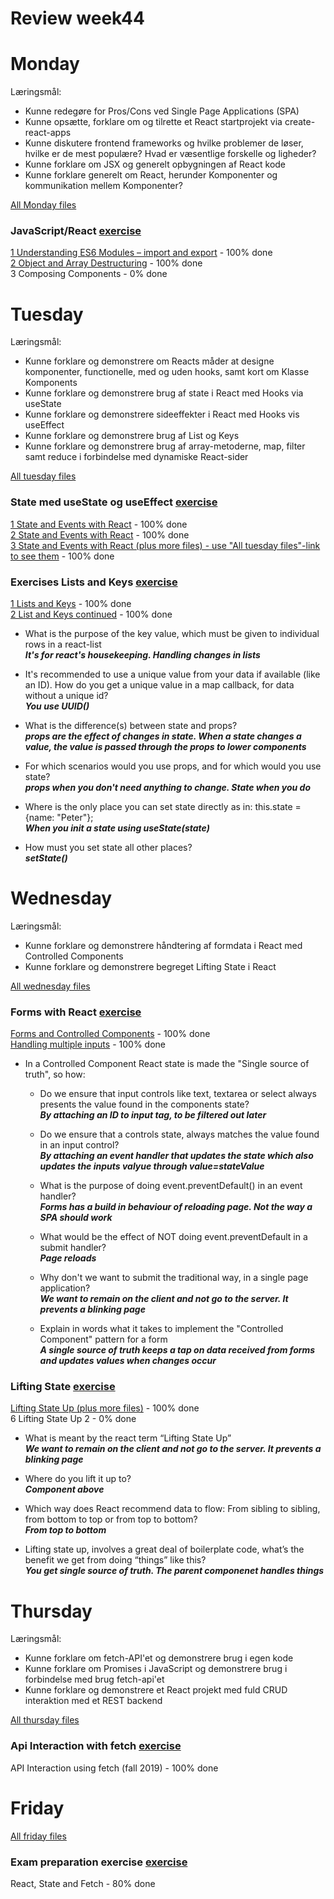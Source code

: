 # Review week44


# Monday  
Læringsmål:

* Kunne redegøre for Pros/Cons ved Single Page Applications (SPA)
* Kunne opsætte, forklare om og tilrette et React startprojekt via create-react-apps  
* Kunne diskutere frontend frameworks og hvilke problemer de løser, hvilke er de mest populære?   Hvad er væsentlige forskelle og ligheder?
* Kunne forklare om JSX og generelt opbygningen af React kode
* Kunne forklare generelt om React, herunder Komponenter og kommunikation mellem Komponenter?

[All Monday files](https://github.com/cph-ms782/Review_week44/tree/master/exercises/src/monday)  
### JavaScript/React [exercise](https://docs.google.com/document/d/17iG0I2cpgdfmOIW9J-L8kNaO47DILFIzEc9Yi8yW6-o/edit?usp=sharing)  
[1 Understanding ES6 Modules – import and export](https://github.com/cph-ms782/Review_week44/blob/master/exercises/src/monday/App.js) - 100% done  
[2 Object and Array Destructuring](https://github.com/cph-ms782/Review_week44/blob/master/exercises/src/monday/App2.js) - 100% done  
3 Composing Components - 0% done  

# Tuesday  
Læringsmål:

  * Kunne forklare og demonstrere om Reacts måder at designe komponenter, functionelle, med og uden hooks,  samt kort om Klasse Komponents
   * Kunne forklare og demonstrere brug af state i React med Hooks via useState
   * Kunne forklare og   demonstrere sideeffekter i React med Hooks vis useEffect
   * Kunne forklare og demonstrere brug af List og Keys
   * Kunne forklare og demonstrere brug af array-metoderne, map, filter samt   reduce i forbindelse med dynamiske React-sider  

[All tuesday files](https://github.com/cph-ms782/Review_week44/tree/master/exercises/src/tuesday)  
### State med useState og useEffect [exercise](https://docs.google.com/document/d/1rE6hdpT_NPC_Hbxlo0nRYJwde_fQDGOiSjauKGYWcdU/edit?usp=sharing)  
  
[1 State and Events with React](https://github.com/cph-ms782/Review_week44/blob/master/exercises/src/tuesday/App3.js) - 100% done  
[2 State and Events with React](https://github.com/cph-ms782/Review_week44/blob/master/exercises/src/tuesday/App4.js) - 100% done  
[3 State and Events with React (plus more files) - use "All tuesday files"-link to see them](https://github.com/cph-ms782/Review_week44/blob/master/exercises/src/tuesday/AppJokes.js) - 100% done  

### Exercises Lists and Keys [exercise](https://docs.google.com/document/d/1VlfZly4e6ZnCWJrv1LYhSDQMnBZn3NsyH7VQNLxCOME/edit?usp=sharing)  
[1 Lists and Keys](https://github.com/cph-ms782/Review_week44/blob/master/exercises/src/tuesday/ListDemoApp.js) - 100% done  
[2 List and Keys continued](https://github.com/cph-ms782/Review_week44/blob/master/exercises/src/tuesday/ListDemoApp2.js) - 100% done  

  * What is the purpose of the key value, which must be given to individual rows in a react-list  
_**It's for react's housekeeping. Handling changes in lists**_  

  * It's recommended to use a unique value from your data if available (like an ID). How do you get a unique value in a map callback, for data without a unique id?  
_**You use UUID()**_  

  * What is the difference(s) between state and props?  
_**props are the effect of changes in state. When a state changes a value, the value is passed through the props to lower components**_  

  * For which scenarios would you use props, and for which would you use state?  
_**props when you don't need anything to change. State when you do**_  

  * Where is the only place you can set state directly as in:  this.state = {name: "Peter"};  
_**When you init a state using useState(state)**_  

  * How must you set state all other places?  
_**setState()**_  
  

# Wednesday  
Læringsmål:

  * Kunne forklare og demonstrere håndtering af formdata i React med Controlled Components
 * Kunne forklare og   demonstrere begreget Lifting State i React  


[All wednesday files](https://github.com/cph-ms782/Review_week44/tree/master/exercises/src/wednesday)  
### Forms with React [exercise](https://docs.google.com/document/d/1rEaU8ObqoxHF3vt_fIsTfEb3yLRnVF8fCWobJJ9c2wo/edit?usp=sharing)  
[Forms and Controlled Components](https://github.com/cph-ms782/Review_week44/blob/master/exercises/src/wednesday/FormDemo.js) - 100% done  
[Handling multiple inputs](https://github.com/cph-ms782/Review_week44/blob/master/exercises/src/wednesday/FormDemoMultiple.js) - 100% done  

  * In a Controlled Component React state is made the "Single source of truth", so how:
  
    * Do we ensure that input controls like text, textarea or select always presents the value found in the components state?  
_**By attaching an ID to input tag, to be filtered out later**_  

    * Do we ensure that a controls state, always matches the value found in an input control?  
_**By attaching an event handler that updates the state which also updates the inputs valyue through value=stateValue**_  

     * What is the purpose of doing event.preventDefault() in an event handler?  
_**Forms has a build in behaviour of reloading page. Not the way a SPA should work**_  

     * What would be the effect of NOT doing event.preventDefault in a submit handler?  
_**Page reloads**_  

     * Why don't we want to submit the traditional way, in a single page application?  
_**We want to remain on the client and not go to the server. It prevents a blinking page**_  

     * Explain in words what it takes to implement the "Controlled Component" pattern for a form  
_**A single source of truth keeps a tap on data received from forms and updates values when changes occur**_  


### Lifting State [exercise](https://docs.google.com/document/d/1NTzbbMP2gWJoE2lDhD8tqGYNzQB1qSRqxb4PAtajWpI/edit?usp=sharing)  
[Lifting State Up (plus more files)](https://github.com/cph-ms782/Review_week44/blob/master/exercises/src/wednesday/App5.js) - 100% done  
6  Lifting State Up 2 - 0% done  

* What is meant by the react term “Lifting State Up”  
_**We want to remain on the client and not go to the server. It prevents a blinking page**_  

* Where do you lift it up to?  
_**Component above**_  

* Which way does React recommend data to flow: From sibling to sibling, from bottom to top or from top to bottom?  
_**From top to bottom**_  

* Lifting state up, involves a great deal of boilerplate code, what’s the benefit we get from doing “things” like this?  
_**You get single source of truth. The parent componenet handles things**_  


# Thursday  
Læringsmål:

  *   Kunne forklare om fetch-API'et og demonstrere brug i egen kode
  *   Kunne forklare om Promises i JavaScript og demonstrere brug i forbindelse med brug fetch-api'et
  *   Kunne forklare og demonstrere et React projekt med fuld CRUD interaktion med et REST backend  


[All thursday files](https://github.com/cph-ms782/Review_week44/tree/master/react-crud-rest-exercise/src/components)  
### Api Interaction with fetch [exercise](https://docs.google.com/document/d/1R7o42j_CJesnrCcNNRmIARK14ocDvMqodWDzzw6lDzg/edit?usp=sharing)    
API Interaction using fetch (fall 2019) - 100% done  

# Friday  
[All friday files](https://github.com/cph-ms782/Review_week44/tree/master/ReactStateandFetch/src)  
### Exam preparation exercise [exercise](https://docs.google.com/document/d/1AvT_g3dmCLP65Pw441KyDf4IeCYn-uhdUpcrvb92jyI/edit)  
React, State and Fetch - 80% done  

